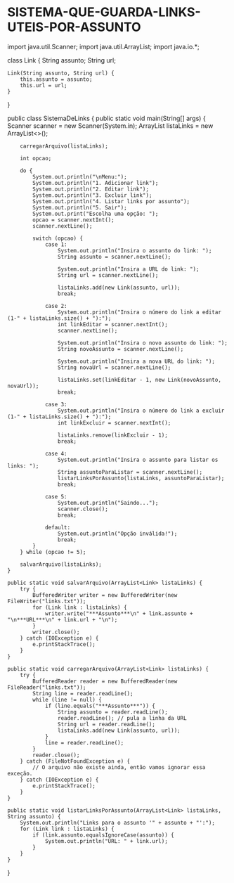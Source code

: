 # SISTEMA-QUE-GUARDA-LINKS-UTEIS-POR-ASSUNTO

import java.util.Scanner;
import java.util.ArrayList;
import java.io.*;

class Link {
    String assunto;
    String url;

    Link(String assunto, String url) {
        this.assunto = assunto;
        this.url = url;
    }
}

public class SistemaDeLinks {
    public static void main(String[] args) {
        Scanner scanner = new Scanner(System.in);
        ArrayList<Link> listaLinks = new ArrayList<>();

        carregarArquivo(listaLinks);

        int opcao;

        do {
            System.out.println("\nMenu:");
            System.out.println("1. Adicionar link");
            System.out.println("2. Editar link");
            System.out.println("3. Excluir link");
            System.out.println("4. Listar links por assunto");
            System.out.println("5. Sair");
            System.out.print("Escolha uma opção: ");
            opcao = scanner.nextInt();
            scanner.nextLine();

            switch (opcao) {
                case 1:
                    System.out.println("Insira o assunto do link: ");
                    String assunto = scanner.nextLine();

                    System.out.println("Insira a URL do link: ");
                    String url = scanner.nextLine();

                    listaLinks.add(new Link(assunto, url));
                    break;

                case 2:
                    System.out.println("Insira o número do link a editar (1-" + listaLinks.size() + "):");
                    int linkEditar = scanner.nextInt();
                    scanner.nextLine();

                    System.out.println("Insira o novo assunto do link: ");
                    String novoAssunto = scanner.nextLine();

                    System.out.println("Insira a nova URL do link: ");
                    String novaUrl = scanner.nextLine();

                    listaLinks.set(linkEditar - 1, new Link(novoAssunto, novaUrl));
                    break;

                case 3:
                    System.out.println("Insira o número do link a excluir (1-" + listaLinks.size() + "):");
                    int linkExcluir = scanner.nextInt();

                    listaLinks.remove(linkExcluir - 1);
                    break;

                case 4:
                    System.out.println("Insira o assunto para listar os links: ");
                    String assuntoParaListar = scanner.nextLine();
                    listarLinksPorAssunto(listaLinks, assuntoParaListar);
                    break;

                case 5:
                    System.out.println("Saindo...");
                    scanner.close();
                    break;

                default:
                    System.out.println("Opção inválida!");
                    break;
            }
        } while (opcao != 5);

        salvarArquivo(listaLinks);
    }

    public static void salvarArquivo(ArrayList<Link> listaLinks) {
        try {
            BufferedWriter writer = new BufferedWriter(new FileWriter("links.txt"));
            for (Link link : listaLinks) {
                writer.write("***Assunto***\n" + link.assunto + "\n***URL***\n" + link.url + "\n");
            }
            writer.close();
        } catch (IOException e) {
            e.printStackTrace();
        }
    }

    public static void carregarArquivo(ArrayList<Link> listaLinks) {
        try {
            BufferedReader reader = new BufferedReader(new FileReader("links.txt"));
            String line = reader.readLine();
            while (line != null) {
                if (line.equals("***Assunto***")) {
                    String assunto = reader.readLine();
                    reader.readLine(); // pula a linha da URL
                    String url = reader.readLine();
                    listaLinks.add(new Link(assunto, url));
                }
                line = reader.readLine();
            }
            reader.close();
        } catch (FileNotFoundException e) {
            // O arquivo não existe ainda, então vamos ignorar essa exceção.
        } catch (IOException e) {
            e.printStackTrace();
        }
    }

    public static void listarLinksPorAssunto(ArrayList<Link> listaLinks, String assunto) {
        System.out.println("Links para o assunto '" + assunto + "':");
        for (Link link : listaLinks) {
            if (link.assunto.equalsIgnoreCase(assunto)) {
                System.out.println("URL: " + link.url);
            }
        }
    }
}
